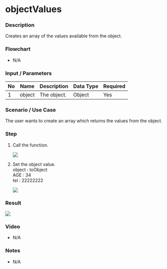 ﻿# objectValues

### Description

Creates an array of the values available from the object.

### Flowchart

- N/A 

### Input / Parameters

| No | Name | Description | Data Type | Required |
| ------ | ------ | ------ |------ | ------ |
| 1 | object | The object. | Object | Yes  |

### Scenario / Use Case

The user wants to create an array which returns the values from the object.

### Step

1. Call the function.

    ![](../../../../document/function/Object/objectValues/objectValues-step-1.png?raw=true)

2. Set the object value.<br>
    object : toObject<br />
    AGE : 34<br />
    tel : 22222222<br />
    
    ![](../../../../document/function/Object/objectValues/objectValues-step-2.png?raw=true)

### Result

![](../../../../document/function/Object/objectValues/objectValues-result-1.png?raw=true)

### Video

- N/A

<!--[![Video](http://i.imgur.com/Ot5DWAW.png)](https://youtu.be/StTqXEQ2l-Y?t=35s)-->

### Notes

- N/A